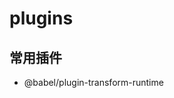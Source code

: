 <!--
 * @Description: 
 * @Version: 2.0
 * @Autor: zhaojunyun-jk
 * @Date: 2020-11-10 16:06:12
 * @LastEditors: zhaojunyun-jk
 * @LastEditTime: 2020-11-13 15:09:54
-->
# plugins

## 常用插件

- @babel/plugin-transform-runtime